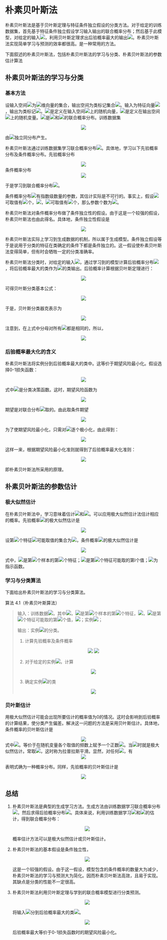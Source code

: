 # 朴素贝叶斯法

朴素贝叶斯法是基于贝叶斯定理与特征条件独立假设的分类方法。对于给定的训练数据集，首先基于特征条件独立假设学习输入输出的联合概率分布；然后基于此模型，对给定的输入<img src="http://latex.codecogs.com/gif.latex?x" />，利用贝叶斯定理求出后验概率最大的输出<img src="http://latex.codecogs.com/gif.latex?y" />。朴素贝叶斯法实现简单学习与预测的效率都很高。是一种常用的方法。

下面叙述的朴素贝叶斯法，包括朴素贝叶斯法的学习与分类、朴素贝叶斯法的参数估计算法

## 朴素贝叶斯法的学习与分类

### 基本方法

设输入空间<img src="http://latex.codecogs.com/gif.latex?\mathcal{X}\in R^n" />为<img src="http://latex.codecogs.com/gif.latex?n" />维向量的集合，输出空间为类标记集合<img src="http://latex.codecogs.com/gif.latex?\mathcal{Y}=\{c_1,c_2,\cdots,c_k\}" />。输入为特征向量<img src="http://latex.codecogs.com/gif.latex?x\in\mathcal{X}" />，输出为类标记<img src="http://latex.codecogs.com/gif.latex?y\in\mathcal{Y}" />。<img src="http://latex.codecogs.com/gif.latex?X" />是定义在输入空间<img src="http://latex.codecogs.com/gif.latex?\mathcal{X}" />上的随机向量，<img src="http://latex.codecogs.com/gif.latex?Y" />是定义在输出空间<img src="http://latex.codecogs.com/gif.latex?\mathcal{Y}" />上的随机变量。<img src="http://latex.codecogs.com/gif.latex?P(X,Y)" />是<img src="http://latex.codecogs.com/gif.latex?X" />和<img src="http://latex.codecogs.com/gif.latex?Y" />的联合概率分布。训练数据集
<div align="center"><img src="http://latex.codecogs.com/gif.latex?T=\{(x_1,y_1),(x_2,y_2),\cdots,(x_N,y_N)\}" />
</div>

由<img src="http://latex.codecogs.com/gif.latex?P(X,Y)" />独立同分布产生。

朴素贝叶斯法通过训练数据集学习联合概率分布<img src="http://latex.codecogs.com/gif.latex?P(X,Y)" />。具体地，学习以下先验概率分布及条件概率分布。先验概率分布
<div align="center"><img src="http://latex.codecogs.com/gif.latex?P(Y=c_k),k=1,2,\cdots,K" />
</div>
条件概率分布

<div align="center"><img src="http://latex.codecogs.com/gif.latex?P(X=x|Y=c_k)=P(X^{(1)}=x^{(1)},\cdots,X^{(n)}=x^{(n)}|Y=c_k),\\k=1,2,\cdots,K" />
</div>


于是学习到联合概率分布<img src="http://latex.codecogs.com/gif.latex?P(X,Y)" />。

条件概率分布<img src="http://latex.codecogs.com/gif.latex?P(X=x|Y=c_k)" />有指数级数量的参数，其估计实际是不可行的。事实上，假设<img src="http://latex.codecogs.com/gif.latex?x^{(j)}" />可取值有<img src="http://latex.codecogs.com/gif.latex?S_j" />个，<img src="http://latex.codecogs.com/gif.latex?j=1,2,\cdots,n" />，<img src="http://latex.codecogs.com/gif.latex?Y" />可取值有<img src="http://latex.codecogs.com/gif.latex?K" />个，那么参数个数为<img src="http://latex.codecogs.com/gif.latex?K\prod^{n}_{j=1}S_j" />。

朴素贝叶斯法对条件概率分布做了条件独立性的假设。由于这是一个较强的假设，朴素贝叶斯法也由此得名。具体地，条件独立性假设是

<div align="center"><img src="http://latex.codecogs.com/gif.latex?\begin{array}{rl}P(X=x|Y=c_k)&=P(X^{(1)}=x^{(1)},\cdots,X^{(n)}=x^{(n)}|Y=c_k)\\&=\prod\limits^{n}_{j=1}P(X^{(j)}=x^{(j)}|Y=c_k)\end{array}" />
</div>

朴素贝叶斯法实际上学习到生成数据的机制，所以属于生成模型。条件独立假设等于是说用于分类的特征在类确定的条件下都是条件独立的。这一假设使朴素贝叶斯法变得简单，但有时会牺牲一定的分类准确率。

朴素贝叶斯法分类时，对给定的输入<img src="http://latex.codecogs.com/gif.latex?x" />，通过学习到的模型计算后验概率分布<img src="http://latex.codecogs.com/gif.latex?P(Y=c_k|X=x)" />，将后验概率最大的类作为<img src="http://latex.codecogs.com/gif.latex?x" />的类输出。后验概率计算根据贝叶斯定理进行：

<div align="center"><img src="http://latex.codecogs.com/gif.latex?P(Y=c_k|X=x)=\frac{P(X=x|Y=c_k)P(Y=c_k)}{\sum\limits_kP(X=x|Y=c_k)P(Y=c_k)}" />
</div>

可得贝叶斯分类基本公式：

<div align="center"><img src="http://latex.codecogs.com/gif.latex?P(Y=c_k|X=x)=\frac{P(Y=c_k)\prod\limits_jP(X^{(j)}=x^{(j)}|Y=c_k)}{\sum\limits_kP(Y=c_k)\prod\limits_jP(X^{(j)}=x^{(j)}|Y=c_k)}" />
</div>

于是，贝叶斯分类器克表示为

<div align="center"><img src="http://latex.codecogs.com/gif.latex?y=f(x)=\arg\max_{c_k}\frac{P(Y=c_k)\prod\limits_jP(X^{(j)}=x^{(j)}|Y=c_k)}{\sum\limits_kP(Y=c_k)\prod\limits_jP(X^{(j)}=x^{(j)}|Y=c_k)}" />
</div>

注意到，在上式中分母对所有<img src="http://latex.codecogs.com/gif.latex?c_k" />都是相同的，所以，

<div align="center"><img src="http://latex.codecogs.com/gif.latex?y=f(x)=\arg\max_{c_k}P(Y=c_k)\prod\limits_jP(X^{(j)}=x^{(j)}|Y=c_k)" />
</div>

### 后验概率最大化的含义

朴素贝叶斯法将实例分到后验概率最大的类中。这等价于期望风险最小化。假设选择0-1损失函数：

<div align="center"><img src="http://latex.codecogs.com/gif.latex?L(Y,f(X))=\left\{\begin{array}{cc}1,&Y\neq f(X)\\0,&Y=f(X)\end{array}\right." />
</div>

式中<img src="http://latex.codecogs.com/gif.latex?f(X)" />是分类决策函数。这时，期望风险函数为

<div align="center"><img src="http://latex.codecogs.com/gif.latex?R_{\exp}(f)=E[L(Y,f(X))]" />
</div>

期望是对联合分布<img src="http://latex.codecogs.com/gif.latex?P(X,Y)" />取的。由此取条件期望

<div align="center"><img src="http://latex.codecogs.com/gif.latex?R_{\exp}(f)=E_X\sum\limits^K_{k=1}[L(c_k,f(X))]P(c_k|X)" />
</div>

为了使期望风险最小化，只需对<img src="http://latex.codecogs.com/gif.latex?X=x" />逐个极小化，由此得到：

<div align="center"><img src="http://latex.codecogs.com/gif.latex?\begin{array}{rl}f(x)&=\arg\min\limits_{y\in\mathcal{Y}}\sum^K_{k=1}L(c_k,y)P(c_k|X=x)\\&=\arg\min\limits_{y\in\mathcal{Y}}\sum^K_{k=1}P(y\neq c_k|X=x)\\&=\arg\min\limits_{y\in\mathcal{Y}}(1-P(y=c_k|X=x))\\&=\arg\max\limits_{y\in\mathcal{Y}}P(y=c_k|X=x)\end{array}" />
</div>

这样一来，根据期望风险最小化准则就得到了后验概率最大化准则：

<div align="center"><img src="http://latex.codecogs.com/gif.latex?f(x)=\arg\max\limits_{c_k}P(c_k|X=x)" />
</div>

即朴素贝叶斯法所采用的原理。

## 朴素贝叶斯法的参数估计

### 极大似然估计

在朴素贝叶斯法中，学习意味着估计<img src="http://latex.codecogs.com/gif.latex?P(Y=c_k)" />和<img src="http://latex.codecogs.com/gif.latex?P(X^{(j)}=x^{(j)})" />。可以应用极大似然估计法估计相应的概率。先验概率<img src="http://latex.codecogs.com/gif.latex?P(Y=c_k)" />的极大似然估计是

<div align="center"><img src="http://latex.codecogs.com/gif.latex?P(Y=c_k)=\frac{\sum\limits^N_{i=1}I(y_i=c_k)}{N},k=1,2,\cdots,K" />
</div>

设第<img src="http://latex.codecogs.com/gif.latex?j" />个特征<img src="http://latex.codecogs.com/gif.latex?x^{(j)}" />可能取值的集合为<img src="http://latex.codecogs.com/gif.latex?\{a_{j1},a_{j2},\cdots,a_{jS_j}\}" />，条件概率<img src="http://latex.codecogs.com/gif.latex?P(X^{(j)}=a_{jl}|Y=c_k)" />的极大似然估计是

<div align="center"><img src="http://latex.codecogs.com/gif.latex?P(X^{(j)}=a_{jl}|Y=c_k)=\frac{\sum\limits^N_{i=1}I(x^{(j)}_i=a_{jl},y_i=c_k)}{\sum\limits^N_{i=1}I(y_i=c_k)}\\j=1,2,\cdots,n;\%20l=1,2,\cdots,S_j;\%20k=1,2,\cdots,K" />
</div>

式中，<img src="http://latex.codecogs.com/gif.latex?x^{(j)}_i" />是第<img src="http://latex.codecogs.com/gif.latex?i" />个样本的第<img src="http://latex.codecogs.com/gif.latex?j" />个特征；<img src="http://latex.codecogs.com/gif.latex?a_{jl}" />是第<img src="http://latex.codecogs.com/gif.latex?j" />个特征可能取的第l个值；<img src="http://latex.codecogs.com/gif.latex?I" />为指示函数。



### 学习与分类算法

下面给出朴素贝叶斯法的学习与分类算法。

算法 4.1（朴素贝叶斯算法）

> 输入：训练数据<img src="http://latex.codecogs.com/gif.latex?T=\{(x_1,y_1),(x_2,y_2),\cdots,(x_N,y_N)\}" />，其中<img src="http://latex.codecogs.com/gif.latex?x_i=(x^{(1)}_i,x^{(2)}_i,\cdots,x^{(n)}_i)^T" />，<img src="http://latex.codecogs.com/gif.latex?x^{(j)}_i" />是第<img src="http://latex.codecogs.com/gif.latex?i" />个样本的第<img src="http://latex.codecogs.com/gif.latex?j" />个特征，<img src="http://latex.codecogs.com/gif.latex?x^{(j)}_i\in\{a_{j1},a_{j2},\cdots,a_{jS_j}\}" />，<img src="http://latex.codecogs.com/gif.latex?a_{jl}" />是第<img src="http://latex.codecogs.com/gif.latex?j" />个特征可能取的第<img src="http://latex.codecogs.com/gif.latex?l" />个值，<img src="http://latex.codecogs.com/gif.latex?j=1,2,\cdots,n;l=1,2,\cdots,S_j;y_i\in\{c_1,c_2,\cdots,c_K\}" />；实例<img src="http://latex.codecogs.com/gif.latex?x" />；
>
> 输出：实例<img src="http://latex.codecogs.com/gif.latex?x" />的分类。
>
> 1. 计算先验概率及条件概率
>
>    <div align="center"><img src="http://latex.codecogs.com/gif.latex?P(Y=c_k)=\frac{\sum\limits^N_{i=1}I(y_i=c_k)}{N},k=1,2,\cdots,K" />
>        <img src="http://latex.codecogs.com/gif.latex?P(X^{(j)}=a_{jl}|Y=c_k)=\frac{\sum\limits^N_{i=1}I(x^{(j)}_i=a_{jl},y_i=c_k)}{\sum\limits^N_{i=1}I(y_i=c_k)}\\j=1,2,\cdots,n;\%20l=1,2,\cdots,S_j;\%20k=1,2,\cdots,K" />
>    </div>
>
> 2. 对于给定的实例<img src="http://latex.codecogs.com/gif.latex?x_i=(x^{(1)}_i,x^{(2)}_i,\cdots,x^{(n)}_i)^T" />，计算
>
>    <div align="center"><img src="http://latex.codecogs.com/gif.latex?P(Y=c_k)\prod\limits^n_{j=1}P(X^{(j)}=x^{(j)}|Y=c_k),k=1,2,\cdots,K" />
>    </div>
>
> 3. 确定实例<img src="http://latex.codecogs.com/gif.latex?x" />的类
>
>    <div align="center"><img src="http://latex.codecogs.com/gif.latex?y=\arg\max_{c_k}P(Y=c_k)\prod\limits^n_{j=1}P(X^{(j)}=x^{(j)}|Y=c_k)" />
>    </div>



### 贝叶斯估计

用极大似然估计可能会出现所要估计的概率值为0的情况。这时会影响到后验概率的计算结果，使分类产生偏差。解决这一问题的方法是采用贝叶斯估计。具体地，条件概率的贝叶斯估计是

<div align="center"><img src="http://latex.codecogs.com/gif.latex?P_\lambda(X^{(j)}=a_{jl}|Y=c_k)=\frac{\sum\limits^N_{i=1}I(x^{(j)}_i=a_{jl},y_i=c_k)+\lambda}{\sum\limits^N_{i=1}I(y_i=c_k)+S_j\lambda}" />
</div>
式中<img src="http://latex.codecogs.com/gif.latex?\lambda\geq0" />。等价于在随机变量各个取值的频数上赋予一个正数<img src="http://latex.codecogs.com/gif.latex?\lambda>0" />。当<img src="http://latex.codecogs.com/gif.latex?\lambda=0" />时就是极大似然估计。常取<img src="http://latex.codecogs.com/gif.latex?\lambda=1" />，这时称为拉普拉斯平滑。显然，对任何<img src="http://latex.codecogs.com/gif.latex?l=1,2,\cdots,S_j,k=1,2,\cdots,K" />，有

<div align="center"><img src="http://latex.codecogs.com/gif.latex?P_\lambda(X^{(j)}=a_{jl}|Y=c_k)>0\\\sum\limits^{S_j}_{l=1}P(X^{(j)}=a_{jl}|Y=c_k)=1" />
</div>

表明式确为一种概率分布。同样，先验概率的贝叶斯估计是

<div align="center"><img src="http://latex.codecogs.com/gif.latex?P_\lambda(Y=c_k)=\frac{\sum\limits^N_{i=1}I(y_i=c_k)+\lambda}{N+K\lambda}" />
</div>

## 总结

1. 朴素贝叶斯法是典型的生成学习方法。生成方法由训练数据学习联合概率分布<img src="http://latex.codecogs.com/gif.latex?P(X,Y)" />，然后求得后验概率分布<img src="http://latex.codecogs.com/gif.latex?P(Y|X)" />。具体来说，利用训练数据学习<img src="http://latex.codecogs.com/gif.latex?P(X|Y)" />和<img src="http://latex.codecogs.com/gif.latex?P(Y)" />的估计，得到联合概率分布：

   <div align="center"><img src="http://latex.codecogs.com/gif.latex?P(X,Y)=P(Y)P(X|Y)" />
   </div>

   概率估计方法可以是极大似然估计或贝叶斯估计。

2. 朴素贝叶斯法的基本假设是条件独立性，

   <div align="center"><img src="http://latex.codecogs.com/gif.latex?\begin{array}{rl}P(X=x|Y=c_k)&=P(X^{(1)}=x^{(1)},\cdots,X^{(N)}=x^{(N)}|Y=c_k)\\&=\prod\limits^n_{j=1}P(X^{(j)}=x^{(j)}|Y=c_k)\end{array}" />
   </div>

   这是一个较强的假设。由于这一假设，模型包含的条件概率的数量大为减少，朴素贝叶斯法的学习与预测大为简化。因而朴素贝叶斯法高效，且易于实现。其缺点是分类的性能不一定很高。

3. 朴素贝叶斯法利用贝叶斯定理与学到的联合概率模型进行分类预测。

   <div align="center"><img src="http://latex.codecogs.com/gif.latex?P(Y|X)=\frac{P(X,Y)}{P(X)}=\frac{P(Y)P(X|Y)}{\sum\limits_YP(Y)P(X|Y)}" />
   </div>

   将输入<img src="http://latex.codecogs.com/gif.latex?x" />分到后验概率最大的类<img src="http://latex.codecogs.com/gif.latex?y" />。

   <div align="center"><img src="http://latex.codecogs.com/gif.latex?y=\arg\max_{c_k}P(Y=c_k)\prod\limits^n_{j=1}P(X_j=x^{(j)}|Y=c_k)" />
   </div>

   后验概率最大等价于0-1损失函数时的期望风险最小化。

